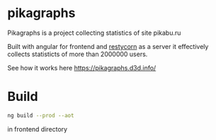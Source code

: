# pikagraphs

Pikagraphs is a project collecting statistics of site pikabu.ru

Built with angular for frontend and [restycorn](https://github.com/DevAlone/restycorn) as a server it effectively collects statisticts of more than 2000000 users.

See how it works here https://pikagraphs.d3d.info/

# Build

```bash
ng build --prod --aot
```

in frontend directory
